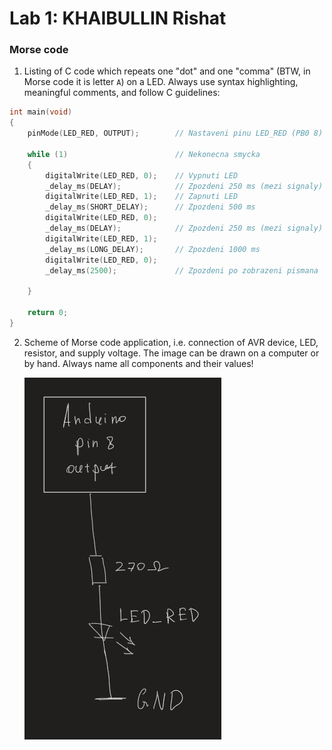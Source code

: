 
# Lab 1: KHAIBULLIN Rishat

### Morse code

1. Listing of C code which repeats one "dot" and one "comma" (BTW, in Morse code it is letter `A`) on a LED. Always use syntax highlighting, meaningful comments, and follow C guidelines:

```c
int main(void)
{
    pinMode(LED_RED, OUTPUT);        // Nastaveni pinu LED_RED (PB0 8) na vystup
    
    while (1)                        // Nekonecna smycka
    {
        digitalWrite(LED_RED, 0);    // Vypnuti LED 
        _delay_ms(DELAY);            // Zpozdeni 250 ms (mezi signaly)
        digitalWrite(LED_RED, 1);    // Zapnuti LED
        _delay_ms(SHORT_DELAY);      // Zpozdeni 500 ms
        digitalWrite(LED_RED, 0);
        _delay_ms(DELAY);            // Zpozdeni 250 ms (mezi signaly)
        digitalWrite(LED_RED, 1);
        _delay_ms(LONG_DELAY);       // Zpozdeni 1000 ms
        digitalWrite(LED_RED, 0);
        _delay_ms(2500);             // Zpozdeni po zobrazeni pismana 'A'

    }

    return 0;
}
```

2. Scheme of Morse code application, i.e. connection of AVR device, LED, resistor, and supply voltage. The image can be drawn on a computer or by hand. Always name all components and their values!

   ![your figure](images/du1_1.PNG)
